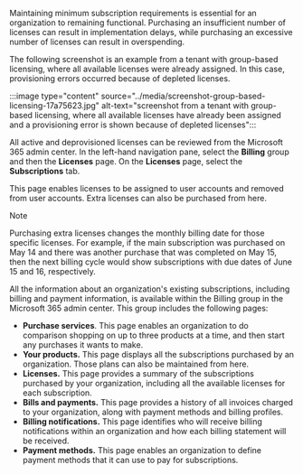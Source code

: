 Maintaining minimum subscription requirements is essential for an organization to remaining functional. Purchasing an insufficient number of licenses can result in implementation delays, while purchasing an excessive number of licenses can result in overspending.

The following screenshot is an example from a tenant with group-based licensing, where all available licenses were already assigned. In this case, provisioning errors occurred because of depleted licenses.

:::image type="content" source="../media/screenshot-group-based-licensing-17a75623.jpg" alt-text="screenshot from a tenant with group-based licensing, where all available licenses have already been assigned and a provisioning error is shown because of depleted licenses":::


All active and deprovisioned licenses can be reviewed from the Microsoft 365 admin center. In the left-hand navigation pane, select the **Billing** group and then the **Licenses** page. On the **Licenses** page, select the **Subscriptions** tab.

This page enables licenses to be assigned to user accounts and removed from user accounts. Extra licenses can also be purchased from here.

> [!NOTE]
> Purchasing extra licenses changes the monthly billing date for those specific licenses. For example, if the main subscription was purchased on May 14 and there was another purchase that was completed on May 15, then the next billing cycle would show subscriptions with due dates of June 15 and 16, respectively.

All the information about an organization's existing subscriptions, including billing and payment information, is available within the Billing group in the Microsoft 365 admin center. This group includes the following pages:

 -  **Purchase services**. This page enables an organization to do comparison shopping on up to three products at a time, and then start any purchases it wants to make.
 -  **Your products.** This page displays all the subscriptions purchased by an organization. Those plans can also be maintained from here.
 -  **Licenses.** This page provides a summary of the subscriptions purchased by your organization, including all the available licenses for each subscription.
 -  **Bills and payments.** This page provides a history of all invoices charged to your organization, along with payment methods and billing profiles.
 -  **Billing notifications.** This page identifies who will receive billing notifications within an organization and how each billing statement will be received.
 -  **Payment methods.** This page enables an organization to define payment methods that it can use to pay for subscriptions.
